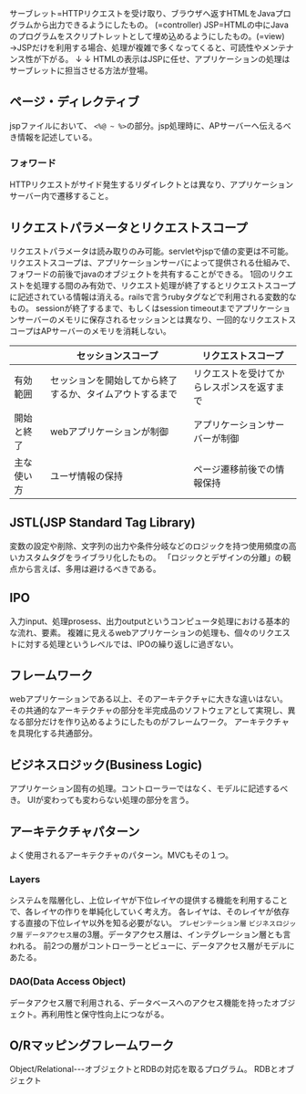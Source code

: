 サーブレット=HTTPリクエストを受け取り、ブラウザへ返すHTMLをJavaプログラムから出力できるようにしたもの。 (=controller)
JSP=HTMLの中にJavaのプログラムをスクリプトレットとして埋め込めるようにしたもの。(=view)
→JSPだけを利用する場合、処理が複雑で多くなってくると、可読性やメンテナンス性が下がる。
↓
↓
HTMLの表示はJSPに任せ、アプリケーションの処理はサーブレットに担当させる方法が登場。

## ページ・ディレクティブ
jspファイルにおいて、 `<%@ ~ %>`の部分。jsp処理時に、APサーバーへ伝えるべき情報を記述している。

### フォワード
HTTPリクエストがサイド発生するリダイレクトとは異なり、アプリケーションサーバー内で遷移すること。

## リクエストパラメータとリクエストスコープ
リクエストパラメータは読み取りのみ可能。servletやjspで値の変更は不可能。
リクエストスコープは、アプリケーションサーバによって提供される仕組みで、フォワードの前後でjavaのオブジェクトを共有することができる。
1回のリクエストを処理する間のみ有効で、リクエスト処理が終了するとリクエストスコープに記述されている情報は消える。railsで言うrubyタグなどで利用される変数的なもの。
sessionが終了するまで、もしくはsession timeoutまでアプリケーションサーバーのメモリに保存されるセッションとは異なり、一回的なリクエストスコープはAPサーバーのメモリを消耗しない。

|  |セッションスコープ |リクエストスコープ |
|---|---|---|
|有効範囲 |セッションを開始してから終了するか、タイムアウトするまで |リクエストを受けてからレスポンスを返すまで |
|開始と終了 |webアプリケーションが制御 |アプリケーションサーバーが制御 |
|主な使い方 |ユーザ情報の保持 |ページ遷移前後での情報保持 |

## JSTL(JSP Standard Tag Library)
変数の設定や削除、文字列の出力や条件分岐などのロジックを持つ使用頻度の高いカスタムタグをライブラリ化したもの。
「ロジックとデザインの分離」の観点から言えば、多用は避けるべきである。

## IPO
入力input、処理prosess、出力outputというコンピュータ処理における基本的な流れ、要素。
複雑に見えるwebアプリケーションの処理も、個々のリクエストに対する処理というレベルでは、IPOの繰り返しに過ぎない。

## フレームワーク
webアプリケーションである以上、そのアーキテクチャに大きな違いはない。
その共通的なアーキテクチャの部分を半完成品のソフトウェアとして実現し、異なる部分だけを作り込めるようにしたものがフレームワーク。
アーキテクチャを具現化する共通部分。

## ビジネスロジック(Business Logic)
アプリケーション固有の処理。コントローラーではなく、モデルに記述するべき。
UIが変わっても変わらない処理の部分を言う。

## アーキテクチャパターン
よく使用されるアーキテクチャのパターン。MVCもその１つ。

### Layers
システムを階層化し、上位レイヤが下位レイヤの提供する機能を利用することで、各レイヤの作りを単純化していく考え方。
各レイヤは、そのレイヤが依存する直接の下位レイヤ以外を知る必要がない。
`プレゼンテーション層` `ビジネスロジック層` `データアクセス層`の3層。データアクセス層は、インテグレーション層とも言われる。
前2つの層がコントローラーとビューに、データアクセス層がモデルにあたる。

### DAO(Data Access Object)
データアクセス層で利用される、データベースへのアクセス機能を持ったオブジェクト。再利用性と保守性向上につながる。

## O/Rマッピングフレームワーク
Object/Relational---オブジェクトとRDBの対応を取るプログラム。
RDBとオブジェクト
